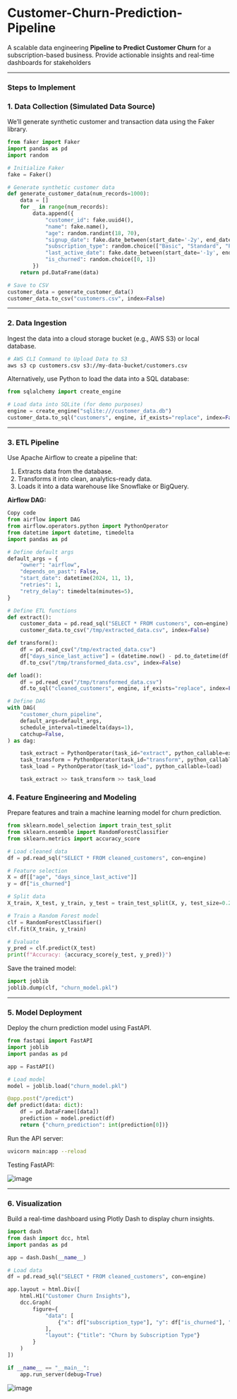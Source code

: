 # Customer-Churn-Prediction-Pipeline
A scalable data engineering **Pipeline to Predict Customer Churn** for a subscription-based business. Provide actionable insights and real-time dashboards for stakeholders

---

### Steps to Implement
### 1. Data Collection (Simulated Data Source)
We’ll generate synthetic customer and transaction data using the Faker library.

```python
from faker import Faker
import pandas as pd
import random

# Initialize Faker
fake = Faker()

# Generate synthetic customer data
def generate_customer_data(num_records=1000):
    data = []
    for _ in range(num_records):
        data.append({
            "customer_id": fake.uuid4(),
            "name": fake.name(),
            "age": random.randint(18, 70),
            "signup_date": fake.date_between(start_date='-2y', end_date='today'),
            "subscription_type": random.choice(["Basic", "Standard", "Premium"]),
            "last_active_date": fake.date_between(start_date='-1y', end_date='today'),
            "is_churned": random.choice([0, 1])
        })
    return pd.DataFrame(data)

# Save to CSV
customer_data = generate_customer_data()
customer_data.to_csv("customers.csv", index=False)
```
---
### 2. Data Ingestion
Ingest the data into a cloud storage bucket (e.g., AWS S3) or local database.

```bash
# AWS CLI Command to Upload Data to S3
aws s3 cp customers.csv s3://my-data-bucket/customers.csv
```
Alternatively, use Python to load the data into a SQL database:
```python
from sqlalchemy import create_engine

# Load data into SQLite (for demo purposes)
engine = create_engine("sqlite:///customer_data.db")
customer_data.to_sql("customers", engine, if_exists="replace", index=False)
```
---
### 3. ETL Pipeline
Use Apache Airflow to create a pipeline that:

1. Extracts data from the database.
2. Transforms it into clean, analytics-ready data.
3. Loads it into a data warehouse like Snowflake or BigQuery.
   
**Airflow DAG:**
```python
Copy code
from airflow import DAG
from airflow.operators.python import PythonOperator
from datetime import datetime, timedelta
import pandas as pd

# Define default args
default_args = {
    "owner": "airflow",
    "depends_on_past": False,
    "start_date": datetime(2024, 11, 1),
    "retries": 1,
    "retry_delay": timedelta(minutes=5),
}

# Define ETL functions
def extract():
    customer_data = pd.read_sql("SELECT * FROM customers", con=engine)
    customer_data.to_csv("/tmp/extracted_data.csv", index=False)

def transform():
    df = pd.read_csv("/tmp/extracted_data.csv")
    df["days_since_last_active"] = (datetime.now() - pd.to_datetime(df["last_active_date"])).dt.days
    df.to_csv("/tmp/transformed_data.csv", index=False)

def load():
    df = pd.read_csv("/tmp/transformed_data.csv")
    df.to_sql("cleaned_customers", engine, if_exists="replace", index=False)

# Define DAG
with DAG(
    "customer_churn_pipeline",
    default_args=default_args,
    schedule_interval=timedelta(days=1),
    catchup=False,
) as dag:

    task_extract = PythonOperator(task_id="extract", python_callable=extract)
    task_transform = PythonOperator(task_id="transform", python_callable=transform)
    task_load = PythonOperator(task_id="load", python_callable=load)

    task_extract >> task_transform >> task_load
```
### 4. Feature Engineering and Modeling
Prepare features and train a machine learning model for churn prediction.
```python
from sklearn.model_selection import train_test_split
from sklearn.ensemble import RandomForestClassifier
from sklearn.metrics import accuracy_score

# Load cleaned data
df = pd.read_sql("SELECT * FROM cleaned_customers", con=engine)

# Feature selection
X = df[["age", "days_since_last_active"]]
y = df["is_churned"]

# Split data
X_train, X_test, y_train, y_test = train_test_split(X, y, test_size=0.2, random_state=42)

# Train a Random Forest model
clf = RandomForestClassifier()
clf.fit(X_train, y_train)

# Evaluate
y_pred = clf.predict(X_test)
print(f"Accuracy: {accuracy_score(y_test, y_pred)}")
```
Save the trained model:
```python
import joblib
joblib.dump(clf, "churn_model.pkl")
```
---
### 5. Model Deployment
Deploy the churn prediction model using FastAPI.
```python
from fastapi import FastAPI
import joblib
import pandas as pd

app = FastAPI()

# Load model
model = joblib.load("churn_model.pkl")

@app.post("/predict")
def predict(data: dict):
    df = pd.DataFrame([data])
    prediction = model.predict(df)
    return {"churn_prediction": int(prediction[0])}
```
Run the API server:
```bash
uvicorn main:app --reload
```
Testing FastAPI:

![image](https://github.com/user-attachments/assets/0701ec7e-4a5d-4d7c-8f10-d9c5f565e669)

---

### 6. Visualization
Build a real-time dashboard using Plotly Dash to display churn insights.
```python
import dash
from dash import dcc, html
import pandas as pd

app = dash.Dash(__name__)

# Load data
df = pd.read_sql("SELECT * FROM cleaned_customers", con=engine)

app.layout = html.Div([
    html.H1("Customer Churn Insights"),
    dcc.Graph(
        figure={
            "data": [
                {"x": df["subscription_type"], "y": df["is_churned"], "type": "bar", "name": "Churned"}
            ],
            "layout": {"title": "Churn by Subscription Type"}
        }
    )
])

if __name__ == "__main__":
    app.run_server(debug=True)
```

![image](https://github.com/user-attachments/assets/957ada01-6899-4667-b01a-7e1d9c37e0da)

